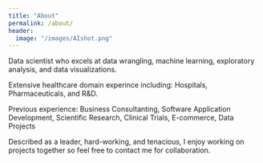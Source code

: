 ```yaml
---
title: "About"
permalink: /about/
header:
  image: "/images/AIshot.png"
---
```


Data scientist who excels at data wrangling, machine learning, exploratory analysis, and data visualizations.    

Extensive healthcare domain experince including:  Hospitals, Pharmaceuticals, and R&D.  

Previous experience: Business Consultanting, Software Application Development, Scientific Research, Clinical Trials, E-commerce, Data Projects

Described as a leader, hard-working, and tenacious, I enjoy working on projects together so feel free to contact me for collaboration.  

